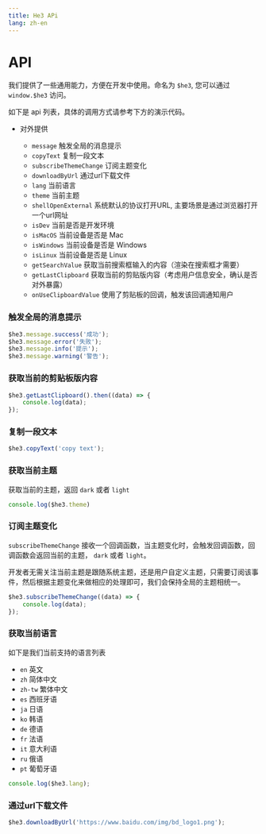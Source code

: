 ```yaml
---
title: He3 APi
lang: zh-en
---
```

# API

我们提供了一些通用能力，方便在开发中使用。命名为 `$he3`, 您可以通过 `window.$he3` 访问。

如下是 api 列表，具体的调用方式请参考下方的演示代码。

* 对外提供

  * `message` 触发全局的消息提示
  * `copyText` 复制一段文本
  * `subscribeThemeChange` 订阅主题变化
  * `downloadByUrl` 通过url下载文件
  * `lang` 当前语言
  * `theme` 当前主题
  * `shellOpenExternal` 系统默认的协议打开URL, 主要场景是通过浏览器打开一个url网址
  * `isDev` 当前是否是开发环境
  * `isMacOS` 当前设备是否是 Mac
  * `isWindows` 当前设备是否是 Windows
  * `isLinux` 当前设备是否是 Linux
  * `getSearchValue` 获取当前搜索框输入的内容（渲染在搜索框才需要）
  * `getLastClipboard` 获取当前的剪贴版内容（考虑用户信息安全，确认是否对外暴露）
  * `onUseClipboardValue` 使用了剪贴板的回调，触发该回调通知用户

### 触发全局的消息提示

```js
$he3.message.success('成功');
$he3.message.error('失败');
$he3.message.info('提示');
$he3.message.warning('警告');
```

### 获取当前的剪贴板版内容

```js
$he3.getLastClipboard().then((data) => {
    console.log(data);
});
```

### 复制一段文本

```js
$he3.copyText('copy text');
```

### 获取当前主题

获取当前的主题，返回 `dark` 或者 `light`

```js
console.log($he3.theme)
```

### 订阅主题变化

`subscribeThemeChange` 接收一个回调函数，当主题变化时，会触发回调函数，回调函数会返回当前的主题， `dark` 或者 `light`。

开发者无需关注当前主题是跟随系统主题，还是用户自定义主题，只需要订阅该事件，然后根据主题变化来做相应的处理即可，我们会保持全局的主题相统一。

```js
$he3.subscribeThemeChange((data) => {
    console.log(data);
});
```

### 获取当前语言

如下是我们当前支持的语言列表

* `en` 英文
* `zh` 简体中文
* `zh-tw` 繁体中文
* `es` 西班牙语
* `ja` 日语
* `ko` 韩语
* `de` 德语
* `fr` 法语
* `it` 意大利语
* `ru` 俄语
* `pt` 葡萄牙语

```js
console.log($he3.lang);
```

### 通过url下载文件

```js
$he3.downloadByUrl('https://www.baidu.com/img/bd_logo1.png');
```
